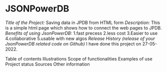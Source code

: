 # JSONPowerDB
*Title of the Project:*
  Saving data in JPDB from HTML form
*Description:* 
This is a simple html page which shows how to connect the web pages to JPDB.
*Benefits of using JsonPowerDB:* 
1.fast precess
2.less cost
3.Easier to use
4.collaborative
5.usable with new algos
*Release History (release of your JsonPowerDB related code on Github)*
I have done this project on 27-05-2022.


Table of contents
Illustrations
Scope of functionalities
Examples of use
Project status
Sources
Other information
